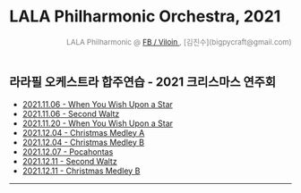 
# LALA Philharmonic Orchestra, 2021

<div align='right'><font size=2 color='gray'>LALA Philharmonic  @ <font color='blue'><a href='https://www.facebook.com/jskim.kr'>FB / Viloin </a></font>, [김진수](bigpycraft@gmail.com)</font></div>
<br>

## 라라필 오케스트라 합주연습 - 2021 크리스마스 연주회

- [2021.11.06 - When You Wish Upon a Star      ][P20211106_1]
- [2021.11.06 - Second Waltz                           ][P20211106_2]
- [2021.11.20 - When You Wish Upon a Star      ][P20211120_1]
- [2021.12.04 - Christmas Medley A                  ][P20211204_1]
- [2021.12.04 - Christmas Medley B                   ][P20211204_2]
- [2021.12.07 - Pocahontas                              ][P20211207_1]
- [2021.12.11 - Second Waltz                           ][P20211211_1]
- [2021.12.11 - Christmas Medley B                   ][P20211211_2]
<hr>

[P20211106_1]:  https://htmlpreview.github.io/?https://github.com/bigpycraft/orchestra/blob/master/orchestra/practice/20211106_pinocchio.html                                          "Go P20211106_1"
[P20211106_2]:  https://htmlpreview.github.io/?https://github.com/bigpycraft/orchestra/blob/master/orchestra/practice/20211106_second_walts.html                                      "Go P20211106_2"
[P20211120_1]:  https://htmlpreview.github.io/?https://github.com/bigpycraft/orchestra/blob/master/orchestra/practice/20211120_pinocchio.html                                          "Go P20211120_1"
[P20211204_1]:  https://htmlpreview.github.io/?https://github.com/bigpycraft/orchestra/blob/master/orchestra/practice/20211204_xmas_medley_A.html                                  "Go P20211204_1"
[P20211204_2]:  https://htmlpreview.github.io/?https://github.com/bigpycraft/orchestra/blob/master/orchestra/practice/20211204_xmas_medley_B.html                                   "Go P20211204_2"
[P20211207_1]:  https://htmlpreview.github.io/?https://github.com/bigpycraft/orchestra/blob/master/orchestra/practice/20211207_pocahontas.html                                        "Go P20211207_1"
[P20211211_1]:  https://htmlpreview.github.io/?https://github.com/bigpycraft/orchestra/blob/master/orchestra/practice/20211211_second_walts.html                                      "Go P20211211_1"
[P20211211_2]:  https://htmlpreview.github.io/?https://github.com/bigpycraft/orchestra/blob/master/orchestra/practice/20211211_xmas_medley_B.html                                   "Go P20211211_2"
